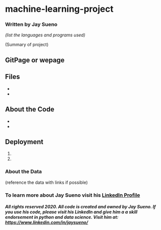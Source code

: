 # machine-learning-project
### Written by Jay Sueno
_(list the languages and programs used)_

(Summary of project)

## GitPage or wepage

## Files

*
*

## About the Code

*
*

## Deployment

1.
2.

### About the Data

(reference the data with links if possible)

### To learn more about Jay Sueno visit his [LinkedIn Profile](https://www.linkedin.com/in/jaysueno)

##### All rights reserved 2020. All code is created and owned by Jay Sueno. If you use his code, please visit his LinkedIn and give him a a skill endorsement in python and data science. Visit him at: https://www.linkedin.com/in/jaysueno/